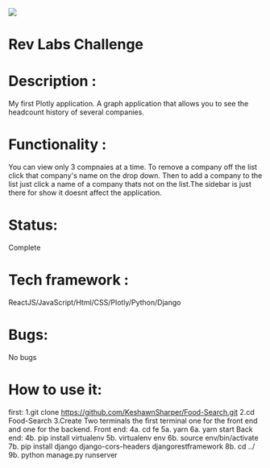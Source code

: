 <img src="https://res.cloudinary.com/di449masi/image/upload/v1616174499/Screen_Shot_2021-03-19_at_1.20.33_PM_rc3asw.png"></img>

# Rev Labs Challenge

# Description : 
My first Plotly application. A graph application that allows you to see the headcount history of several companies.


# Functionality : 
You can view only 3 compnaies at a time. To remove a company off the list click that company's name on the drop down. Then to add a company to the list just click a name of a company thats not on the list.The sidebar is just there for show it doesnt affect the application.
# Status:
Complete

# Tech framework :
ReactJS/JavaScript/Html/CSS/Plotly/Python/Django

# Bugs:
No bugs 
# How to use it:
first:
1.git clone https://github.com/KeshawnSharper/Food-Search.git
2.cd Food-Search
3.Create Two terminals the first terminal one for the front end and one for the backend. 
Front end:
4a. cd fe
5a. yarn
6a. yarn start
Back end:
4b. pip install virtualenv
5b. virtualenv env
6b. source env/bin/activate
7b. pip install django django-cors-headers djangorestframework 
8b. cd ../
9b. python manage.py runserver



